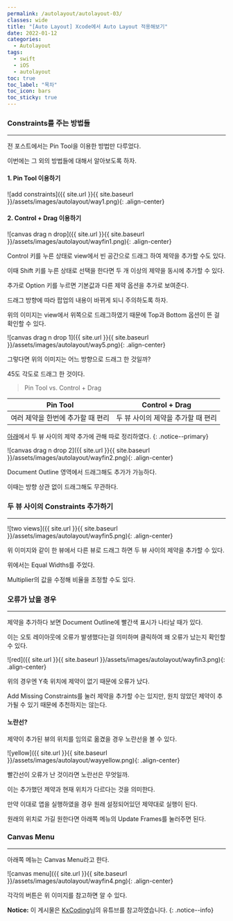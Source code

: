 ```yaml
---
permalink: /autolayout/autolayout-03/
classes: wide
title: "[Auto Layout] Xcode에서 Auto Layout 적용해보기"
date: 2022-01-12
categories:
  - Autolayout
tags:
  - swift
  - iOS
  - autolayout
toc: true
toc_label: "목차"
toc_icon: bars
toc_sticky: true
---
```


### Constraints를 주는 방법들

---

전 포스트에서는 Pin Tool을 이용한 방법만 다루었다.

이번에는 그 외의 방법들에 대해서 알아보도록 하자.

#### 1. Pin Tool 이용하기

![add constraints]({{ site.url }}{{ site.baseurl }}/assets/images/autolayout/way1.png){: .align-center}

#### 2. Control + Drag 이용하기

![canvas drag n drop]({{ site.url }}{{ site.baseurl }}/assets/images/autolayout/wayfin1.png){: .align-center}

Control 키를 누른 상태로 view에서 빈 공간으로 드래그 하여 제약을 추가할 수도 있다.

이때 Shift 키를 누른 상태로 선택을 한다면 두 개 이상의 제약을 동시에 추가할 수 있다.

추가로 Option 키를 누르면 기본값과 다른 제약 옵션을 추가로 보여준다.

드래그 방향에 따라 팝업의 내용이 바뀌게 되니 주의하도록 하자.

위의 이미지는 view에서 위쪽으로 드래그하였기 때문에 Top과 Bottom 옵션이 뜬 걸 확인할 수 있다.

![canvas drag n drop 1]({{ site.url }}{{ site.baseurl }}/assets/images/autolayout/way5.png){: .align-center}

그렇다면 위의 이미지는 어느 방향으로 드래그 한 것일까?

45도 각도로 드래그 한 것이다.

> Pin Tool vs. Control + Drag

| Pin Tool                          | Control + Drag                     |
| --------------------------------- | ---------------------------------- |
| 여러 제약을 한번에 추가할 때 편리 | 두 뷰 사이의 제약을 추가할 때 편리 |

[아래](#두-뷰-사이의-Constraints-추가하기)에서 두 뷰 사이의 제약 추가에 관해 따로 정리하였다.
{: .notice--primary}

![canvas drag n drop 2]({{ site.url }}{{ site.baseurl }}/assets/images/autolayout/wayfin2.png){: .align-center}

Document Outline 영역에서 드래그해도 추가가 가능하다.

이때는 방향 상관 없이 드래그해도 무관하다.

### 두 뷰 사이의 Constraints 추가하기

---

![two views]({{ site.url }}{{ site.baseurl }}/assets/images/autolayout/wayfin5.png){: .align-center}

위 이미지와 같이 한 뷰에서 다른 뷰로 드래그 하면 두 뷰 사이의 제약을 추가할 수 있다.

위에서는 Equal Widths를 주었다.

Multiplier의 값을 수정해 비율을 조정할 수도 있다.

### 오류가 났을 경우

---

제약을 추가하다 보면 Document Outline에 빨간색 표시가 나타날 때가 있다.

이는 오토 레이아웃에 오류가 발생했다는걸 의미하며 클릭하여 왜 오류가 났는지 확인할 수 있다.

![red]({{ site.url }}{{ site.baseurl }}/assets/images/autolayout/wayfin3.png){: .align-center}

위의 경우엔 Y축 위치에 제약이 없기 때문에 오류가 났다.

Add Missing Constraints를 눌러 제약을 추가할 수는 있지만, 원치 않았던 제약이 추가될 수 있기 때문에 추천하지는 않는다.

#### 노란선?

제약이 추가된 뷰의 위치를 임의로 옮겼을 경우 노란선을 볼 수 있다.

![yellow]({{ site.url }}{{ site.baseurl }}/assets/images/autolayout/wayyellow.png){: .align-center}

빨간선이 오류가 난 것이라면 노란선은 무엇일까.

이는 추가했던 제약과 현재 위치가 다르다는 것을 의미한다.

만약 이대로 앱을 실행하였을 경우 원래 설정되어있던 제약대로 실행이 된다.

원래의 위치로 가길 원한다면 아래쪽 메뉴의 Update Frames를 눌러주면 된다.

### Canvas Menu

---

아래쪽 메뉴는 Canvas Menu라고 한다.

![canvas menu]({{ site.url }}{{ site.baseurl }}/assets/images/autolayout/wayfin4.png){: .align-center}

각각의 버튼은 위 이미지를 참고하면 알 수 있다.

**Notice:** 이 게시물은 [KxCoding](https://www.youtube.com/watch?v=673jZ19WK58)님의 유튜브를 참고하였습니다.
{: .notice--info}
